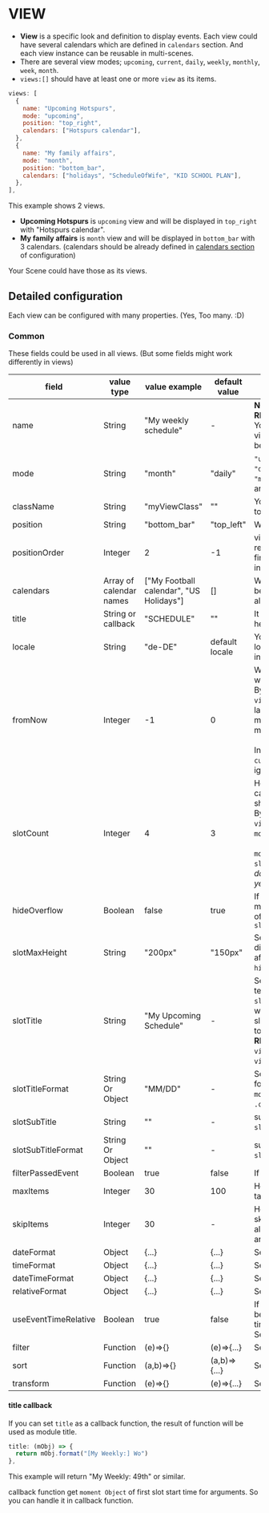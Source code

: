 # VIEW
- **View** is a specific look and definition to display events. Each view could have several calendars which are defined in `calendars` section. And each view instance can be reusable in multi-scenes.
- There are several view modes; `upcoming`, `current`, `daily`, `weekly`, `monthly`, `week`, `month`.
- `views:[]` should have at least one or more `view` as its items.

```js
views: [
  {
    name: "Upcoming Hotspurs",
    mode: "upcoming",
    position: "top_right",
    calendars: ["Hotspurs calendar"],
  },
  {
    name: "My family affairs",
    mode: "month",
    position: "bottom_bar",
    calendars: ["holidays", "ScheduleOfWife", "KID SCHOOL PLAN"],
  },
],
```
This example shows 2 views.
- **Upcoming Hotspurs** is `upcoming` view and will be displayed in `top_right` with "Hotspurs calendar".
- **My family affairs** is `month` view and will be displayed in `bottom_bar` with 3 calendars. (calendars should be already defined in [calendars section](Calendar.md) of configuration)

Your Scene could have those as its views.

## Detailed configuration
Each view can be configured with many properties. (Yes, Too many. :D)

### Common
These fields could be used in all views. (But some fields might work differently in views)

|field |value type |value example |default value |memo |
|---|---|---|---|---|
|name |String | "My weekly schedule" | - |**NOT REQUIRED BUT RECOMMENDED**<br/> You can specify specific view with this name. It will be used in `scene`.
|mode | String |"month" |"daily" | `"upcoming"`, `"current"`, `"daily"`, `"weekly"`, `"monthly"`, `"week"`, `"month"` are available.
|className |String | "myViewClass" | "" | You can adjust CSS class to this view.
|position |String | "bottom_bar" | "top_left" | Where to display this view.
|positionOrder |Integer |2 | -1 | view order in position region. `-1`: last of region, `0`: first of region, Any positive integer like `2`: `n`th in region
|calendars |Array of calendar names | ["My Football calendar", "US Holidays"] | [] | Which calendar events will be shown in this view. For all calendars, just set to `[]`
|title |String or callback | "SCHEDULE" | "" | It will be used as module header title.
|locale |String | "de-DE" | default locale | You can apply specific locale to only this view instead default locale.
|fromNow |Integer | -1 | 0 | When this view calendar will be start. <br> By example; in `view:monthly`, `-1` will be last month, `0` will be this month, `1` will be next month.<br/><br/>In view of `upcoming`, `current`, this value will be ignored.
|slotCount |Integer |4 | 3 | How many periodic calendar slot will be shown. <br> By example; in `view:monthly`, `3` will show 3 `monthly` view slot. <br><br/>`mode:daily`, `fromNow:-1`, `slotCount:3` will be show *3 daily calendar slots from yesterday to tomorrow* 
|hideOverflow |Boolean |false | true | If events in slot are too many, you can hide some of events by this. Use with `slotMaxHeight`
|slotMaxHeight |String | "200px" | "150px" | Set your slot height to display events. It is affected when you set `hideOverflow`.
|slotTitle | String | "My Upcoming Schedule" | - | Set slot title with static text. This is prior than `slotTitleFormat`. If you want to display dynamic slot title by date, leave this to null or empty(`""`). <br/>**RECOMMENDED** only to `view:current` and `view:upcoming`.
|slotTitleFormat | String Or Object | "MM/DD" | - | Set slot title by date. formatter of `.format()` of `moment.js` or object of `.calendar()` of `moment.js`   
|slotSubTitle | String | "" | - | subtitle of slot. See `slotTitle` also.
|slotSubTitleFormat | String Or Object | "" | - | subtitle format of slot. See `slotTitleFormat` also.
|filterPassedEvent |Boolean | true | false | If event is passed, filter it.
|maxItems |Integer | 30 | 100 | How many items will be targeted for this view.
|skipItems |Integer | 30 | - | How many items should be skipt (e.g. cause they allready displays in another column).
|dateFormat|Object | {...} | {...} | See [Event Time](../Event-Time.md).
|timeFormat|Object | {...} | {...} | See [Event Time](../Event-Time.md).
|dateTimeFormat|Object | {...} | {...} | See [Event Time](../Event-Time.md).
|relativeFormat|Object | {...} | {...} | See [Event Time](../Event-Time.md).
|useEventTimeRelative |Boolean |true |false | If true, relativeFormat will be used instead time/date/dateTimeFormat. See [Event Time](../Event-Time.md)|
|filter|Function | (e)=>{} | (e)=>{...} | See [Filtering and Sorting](../Filtering-and-Sorting.md)
|sort|Function | (a,b)=>{} | (a,b)=>{...} | See [Filtering and Sorting](../Filtering-and-Sorting.md)
|transform|Function| (e)=>{} | (e)=>{...} | See [Filtering and Sorting](../Filtering-and-Sorting.md)

#### title callback
If you can set `title` as a callback function, the result of function will be used as module title.
```js
title: (mObj) => {
  return mObj.format("[My Weekly:] Wo")
},
```
This example will return "My Weekly: 49th" or similar.

callback function get `moment Object` of first slot start time for arguments. So you can handle it in callback function.
